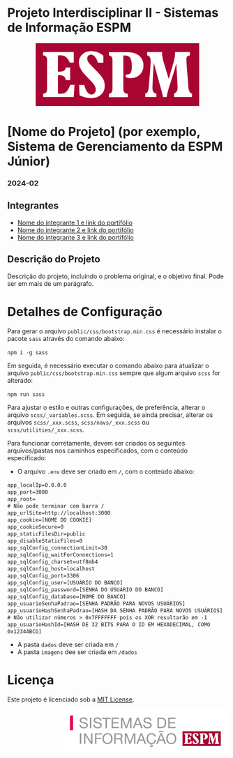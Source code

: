 # Projeto Interdisciplinar II - Sistemas de Informação ESPM

<p align="center">
    <a href="https://www.espm.br/cursos-de-graduacao/sistemas-de-informacao/"><img src="https://raw.githubusercontent.com/tech-espm/misc-template/main/logo.png" alt="Sistemas de Informação ESPM" style="width: 375px;"/></a>
</p>

# [Nome do Projeto] (por exemplo, Sistema de Gerenciamento da ESPM Júnior)

### 2024-02

## Integrantes
- [Nome do integrante 1 e link do portifólio](https://github.com/tech-espm/)
- [Nome do integrante 2 e link do portifólio](https://github.com/tech-espm/)
- [Nome do integrante 3 e link do portifólio](https://github.com/tech-espm/)

## Descrição do Projeto

Descrição do projeto, incluindo o problema original, e o objetivo final. Pode ser em mais de um parágrafo.

# Detalhes de Configuração

Para gerar o arquivo `public/css/bootstrap.min.css` é necessário instalar o pacote `sass` através do comando abaixo:

`npm i -g sass`

Em seguida, é necessário executar o comando abaixo para atualizar o arquivo `public/css/bootstrap.min.css` sempre que algum arquivo `scss` for alterado:

`npm run sass`

Para ajustar o estilo e outras configurações, de preferência, alterar o arquivo `scss/_variables.scss`. Em seguida, se ainda precisar, alterar os arquivos `scss/_xxx.scss`, `scss/navs/_xxx.scss` ou `scss/utilities/_xxx.scss`.

Para funcionar corretamente, devem ser criados os seguintes arquivos/pastas nos caminhos especificados, com o conteúdo especificado:

- O arquivo `.env` deve ser criado em `/`, com o conteúdo abaixo:
```
app_localIp=0.0.0.0
app_port=3000
app_root=
# Não pode terminar com barra /
app_urlSite=http://localhost:3000
app_cookie=[NOME DO COOKIE]
app_cookieSecure=0
app_staticFilesDir=public
app_disableStaticFiles=0
app_sqlConfig_connectionLimit=30
app_sqlConfig_waitForConnections=1
app_sqlConfig_charset=utf8mb4
app_sqlConfig_host=localhost
app_sqlConfig_port=3306
app_sqlConfig_user=[USUÁRIO DO BANCO]
app_sqlConfig_password=[SENHA DO USUÁRIO DO BANCO]
app_sqlConfig_database=[NOME DO BANCO]
app_usuarioSenhaPadrao=[SENHA PADRÃO PARA NOVOS USUÁRIOS]
app_usuarioHashSenhaPadrao=[HASH DA SENHA PADRÃO PARA NOVOS USUÁRIOS]
# Não utilizar números > 0x7FFFFFFF pois os XOR resultarão em -1
app_usuarioHashId=[HASH DE 32 BITS PARA O ID EM HEXADECIMAL, COMO 0x1234ABCD]
```

- A pasta `dados` deve ser criada em `/`
- A pasta `imagens` dee ser criada em `/dados`

# Licença

Este projeto é licenciado sob a [MIT License](https://github.com/tech-espm/misc-template/blob/main/LICENSE).

<p align="right">
    <a href="https://www.espm.br/cursos-de-graduacao/sistemas-de-informacao/"><img src="https://raw.githubusercontent.com/tech-espm/misc-template/main/logo-si-512.png" alt="Sistemas de Informação ESPM" style="width: 375px;"/></a>
</p>